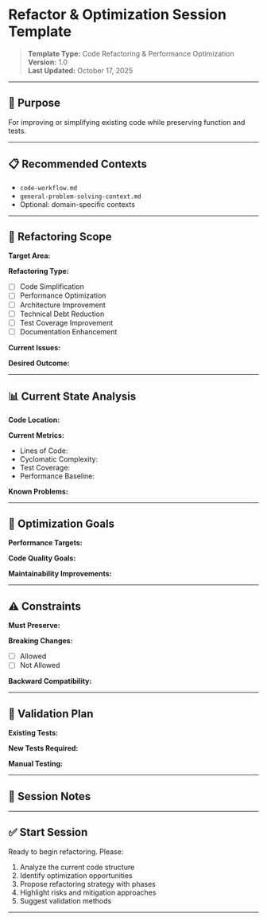# Refactor & Optimization Session Template

> **Template Type:** Code Refactoring & Performance Optimization  
> **Version:** 1.0  
> **Last Updated:** October 17, 2025

---

## 🎯 Purpose

For improving or simplifying existing code while preserving function and tests.

---

## 📋 Recommended Contexts

- `code-workflow.md`
- `general-problem-solving-context.md`
- Optional: domain-specific contexts

---

## 🔧 Refactoring Scope

<!-- Define what needs to be refactored or optimized -->

**Target Area:**  


**Refactoring Type:**  
- [ ] Code Simplification
- [ ] Performance Optimization
- [ ] Architecture Improvement
- [ ] Technical Debt Reduction
- [ ] Test Coverage Improvement
- [ ] Documentation Enhancement

**Current Issues:**  


**Desired Outcome:**  


---

## 📊 Current State Analysis

<!-- Document the current state of the code -->

**Code Location:**  


**Current Metrics:**  
- Lines of Code: 
- Cyclomatic Complexity: 
- Test Coverage: 
- Performance Baseline: 

**Known Problems:**  


---

## 🎯 Optimization Goals

<!-- Define specific, measurable goals -->

**Performance Targets:**  


**Code Quality Goals:**  


**Maintainability Improvements:**  


---

## ⚠️ Constraints

<!-- List any constraints or requirements to preserve -->

**Must Preserve:**  


**Breaking Changes:**  
- [ ] Allowed
- [ ] Not Allowed

**Backward Compatibility:**  


---

## 🧪 Validation Plan

<!-- How to ensure refactoring doesn't break functionality -->

**Existing Tests:**  


**New Tests Required:**  


**Manual Testing:**  


---

## 📝 Session Notes

<!-- Add any additional context or considerations -->

---

## ✅ Start Session

Ready to begin refactoring. Please:
1. Analyze the current code structure
2. Identify optimization opportunities
3. Propose refactoring strategy with phases
4. Highlight risks and mitigation approaches
5. Suggest validation methods

---

